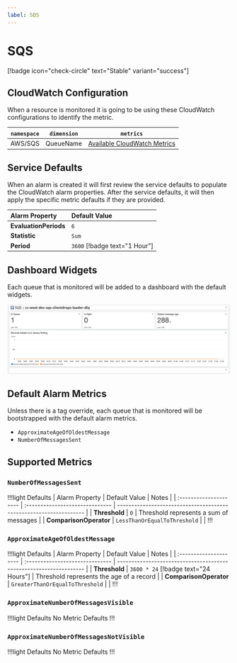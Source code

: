 ```yaml
---
label: SQS
---
```


# SQS

[!badge icon="check-circle" text="Stable" variant="success"]

## CloudWatch Configuration

When a resource is monitored it is going to be using these CloudWatch configurations to identify the metric.

| `namespace` | `dimension`          | `metrics`                                                                                                                            |
| ----------- | -------------------- | ------------------------------------------------------------------------------------------------------------------------------------ |
| AWS/SQS     | QueueName | [Available CloudWatch Metrics](https://docs.aws.amazon.com/AWSSimpleQueueService/latest/SQSDeveloperGuide/sqs-available-cloudwatch-metrics.html) |

## Service Defaults

When an alarm is created it will first review the service defaults to populate the CloudWatch alarm properties. After the service defaults, it will then apply the specific metric defaults if they are provided.

| Alarm Property        | Default Value |
| :-------------------- | :------------ |
| **EvaluationPeriods** | `6`          |
| **Statistic**         | `Sum`     |
| **Period**            | `3600` [!badge text="1 Hour"]         |

## Dashboard Widgets

Each queue that is monitored will be added to a dashboard with the default widgets.

![](../../static/services/sqs/dashboard.png)

## Default Alarm Metrics

Unless there is a tag override, each queue that is monitored will be bootstrapped with the default alarm metrics.

- `ApproximateAgeOfOldestMessage`
- `NumberOfMessagesSent`

## Supported Metrics

### `NumberOfMessagesSent`

!!!light Defaults
| Alarm Property         | Default Value                   | Notes                                                              |
| :--------------------- | :------------------------------ | ------------------------------------------------------------------ |
| **Threshold**          | `0`                            | Threshold represents a sum of messages                         |
| **ComparisonOperator** | `LessThanOrEqualToThreshold` |                                                                    |
!!!

### `ApproximateAgeOfOldestMessage`

!!!light Defaults
| Alarm Property         | Default Value                   | Notes                                                              |
| :--------------------- | :------------------------------ | ------------------------------------------------------------------ |
| **Threshold**          | `3600 * 24` [!badge text="24 Hours"]                            | Threshold represents the age of a record                         |
| **ComparisonOperator** | `GreaterThanOrEqualToThreshold` |                                                                    |
!!!

### `ApproximateNumberOfMessagesVisible`

!!!light Defaults
No Metric Defaults
!!!

### `ApproximateNumberOfMessagesNotVisible`

!!!light Defaults
No Metric Defaults
!!!
